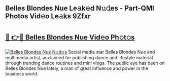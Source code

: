 ## Belles Blondes Nue Le𝚊k𝚎d N𝚞𝚍es - Part-QMl Photos Vid𝚎o Le𝚊ks 9Zfxr

# <h2><a href="http://fb9ob2.evod.top/?m=Belles+Blondes+Nue">🔗 👉🔴 Belles Blondes Nue Vid𝚎o Ph𝚘t𝚘s</a></h2>

[![Belles Blondes Nue N𝚞d𝚎s](https://i.imgur.com/8V9OHl7.gif)](http://fb9ob2.evod.top/?m=Belles+Blondes+Nue)
Social media star Belles Blondes Nue and multimedia artist, acclaimed for publishing dance and lifestyle material through trending dance routines and mini vlogs. The public eye has been on Belles Blondes Nue lately, a man of great influence and power in the business world. 
